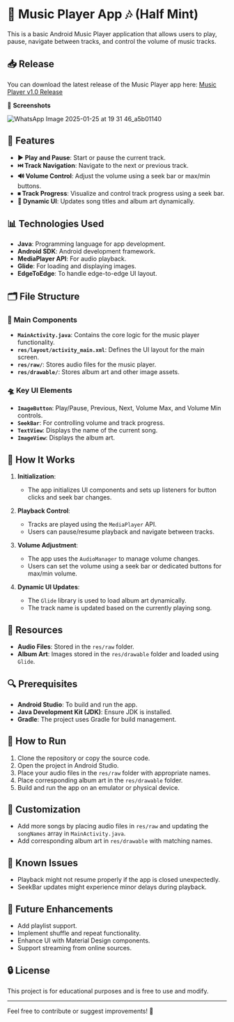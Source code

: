 # 🎵 **Music Player App** 🎶 (Half Mint)

This is a basic Android Music Player application that allows users to play, pause, navigate between tracks, and control the volume of music tracks.


## 📥 **Release**

You can download the latest release of the Music Player app here: [Music Player v1.0 Release](https://github.com/AbhishekVabilisetty/Musicplayer_android_application/releases/tag/v1.0)

📸 **Screenshots**

![WhatsApp Image 2025-01-25 at 19 31 46_a5b01140](https://github.com/user-attachments/assets/80d80f43-f75e-43fe-8a81-a4403d101dae)



## 🌟 **Features**

- **▶️ Play and Pause**: Start or pause the current track.
- **⏭️ Track Navigation**: Navigate to the next or previous track.
- **🔊 Volume Control**: Adjust the volume using a seek bar or max/min buttons.
- **⏹ Track Progress**: Visualize and control track progress using a seek bar.
- **🎨 Dynamic UI**: Updates song titles and album art dynamically.

## 📊 **Technologies Used**

- **Java**: Programming language for app development.
- **Android SDK**: Android development framework.
- **MediaPlayer API**: For audio playback.
- **Glide**: For loading and displaying images.
- **EdgeToEdge**: To handle edge-to-edge UI layout.

## 🗂️ **File Structure**

### 🔧 **Main Components**

- **`MainActivity.java`**: Contains the core logic for the music player functionality.
- **`res/layout/activity_main.xml`**: Defines the UI layout for the main screen.
- **`res/raw/`**: Stores audio files for the music player.
- **`res/drawable/`**: Stores album art and other image assets.

### 🛸 **Key UI Elements**

- **`ImageButton`**: Play/Pause, Previous, Next, Volume Max, and Volume Min controls.
- **`SeekBar`**: For controlling volume and track progress.
- **`TextView`**: Displays the name of the current song.
- **`ImageView`**: Displays the album art.

## 🔄 **How It Works**

1. **Initialization**: 
   - The app initializes UI components and sets up listeners for button clicks and seek bar changes.

2. **Playback Control**:
   - Tracks are played using the `MediaPlayer` API.
   - Users can pause/resume playback and navigate between tracks.

3. **Volume Adjustment**:
   - The app uses the `AudioManager` to manage volume changes.
   - Users can set the volume using a seek bar or dedicated buttons for max/min volume.

4. **Dynamic UI Updates**:
   - The `Glide` library is used to load album art dynamically.
   - The track name is updated based on the currently playing song.

## 📜 **Resources**

- **Audio Files**: Stored in the `res/raw` folder.
- **Album Art**: Images stored in the `res/drawable` folder and loaded using `Glide`.

## 🔍 **Prerequisites**

- **Android Studio**: To build and run the app.
- **Java Development Kit (JDK)**: Ensure JDK is installed.
- **Gradle**: The project uses Gradle for build management.

## 🚀 **How to Run**

1. Clone the repository or copy the source code.
2. Open the project in Android Studio.
3. Place your audio files in the `res/raw` folder with appropriate names.
4. Place corresponding album art in the `res/drawable` folder.
5. Build and run the app on an emulator or physical device.

## 🔄 **Customization**

- Add more songs by placing audio files in `res/raw` and updating the `songNames` array in `MainActivity.java`.
- Add corresponding album art in `res/drawable` with matching names.

## 🚫 **Known Issues**

- Playback might not resume properly if the app is closed unexpectedly.
- SeekBar updates might experience minor delays during playback.

## 🌟 **Future Enhancements**

- Add playlist support.
- Implement shuffle and repeat functionality.
- Enhance UI with Material Design components.
- Support streaming from online sources.

## 🔒 **License**

This project is for educational purposes and is free to use and modify.

---

Feel free to contribute or suggest improvements! 🚀

